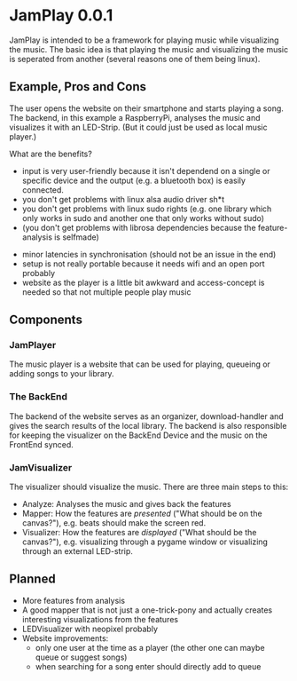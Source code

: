 # JamPlay 0.0.1

JamPlay is intended to be a framework for playing music while visualizing the music. The basic idea is that playing the music and visualizing the music is seperated from another (several reasons one of them being linux).

## Example, Pros and Cons
The user opens the website on their smartphone and starts playing a song. The backend, in this example a RaspberryPi, analyses the music and visualizes it with an LED-Strip.
(But it could just be used as local music player.)

What are the benefits?
+ input is very user-friendly because it isn't dependend on a single or specific device and the output (e.g. a bluetooth box) is easily connected.
+ you don't get problems with linux alsa audio driver sh*t
+ you don't get problems with linux sudo rights (e.g. one library which only works in sudo and another one that only works without sudo)
+ (you don't get problems with librosa dependencies because the feature-analysis is selfmade)
- minor latencies in synchronisation (should not be an issue in the end)
- setup is not really portable because it needs wifi and an open port probably
- website as the player is a little bit awkward and access-concept is needed so that not multiple people play music

## Components

### JamPlayer
The music player is a website that can be used for playing, queueing or adding songs to your library.

### The BackEnd
The backend of the website serves as an organizer, download-handler and gives the search results of the local library.
The backend is also responsible for keeping the visualizer on the BackEnd Device and the music on the FrontEnd synced.

### JamVisualizer
The visualizer should visualize the music. There are three main steps to this:
- Analyze: Analyses the music and gives back the features
- Mapper: How the features are *presented* ("What should be on the canvas?"), e.g. beats should make the screen red.
- Visualizer: How the features are *displayed* ("What should be the canvas?"), e.g. visualizing through a pygame window or visualizing through an external LED-strip.

## Planned

- More features from analysis
- A good mapper that is not just a one-trick-pony and actually creates interesting visualizations from the features
- LEDVisualizer with neopixel probably
- Website improvements:
    - only one user at the time as a player (the other one can maybe queue or suggest songs)
    - when searching for a song enter should directly add to queue